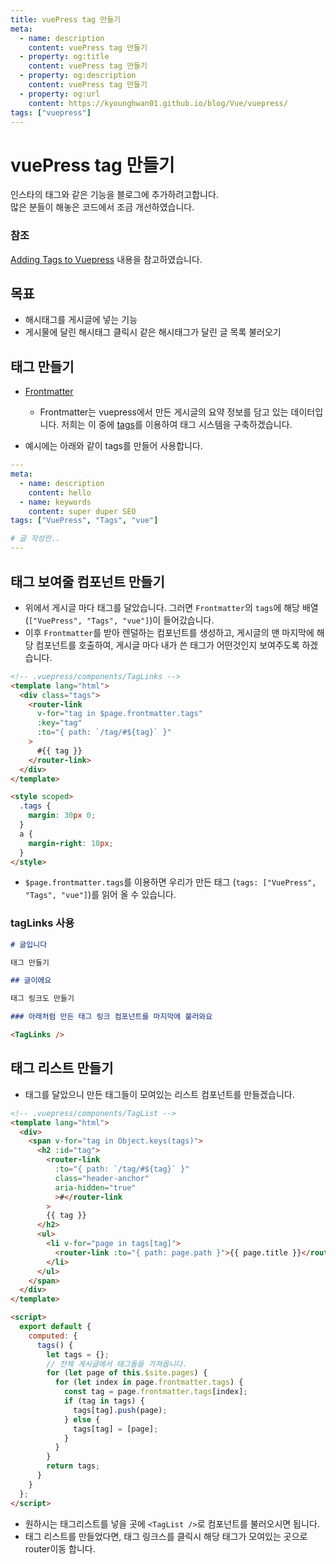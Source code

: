 ```yaml
---
title: vuePress tag 만들기
meta:
  - name: description
    content: vuePress tag 만들기
  - property: og:title
    content: vuePress tag 만들기
  - property: og:description
    content: vuePress tag 만들기
  - property: og:url
    content: https://kyounghwan01.github.io/blog/Vue/vuepress/
tags: ["vuepress"]
---
```


# vuePress tag 만들기

인스타의 태그와 같은 기능을 블로그에 추가하려고합니다. <br>
많은 분들이 해놓은 코드에서 조금 개선하였습니다.

### 참조

[Adding Tags to Vuepress](https://code.roygreenfeld.com/cookbook/adding-tags-to-vuepress.html) 내용을 참고하였습니다.

## 목표

- 해시태그를 게시글에 넣는 기능
- 게시물에 달린 해시태그 클릭시 같은 해시태그가 달린 글 목록 불러오기

## 태그 만들기

- [Frontmatter](https://v1.vuepress.vuejs.org/guide/frontmatter.html)

  - Frontmatter는 vuepress에서 만든 게시글의 요약 정보를 담고 있는 데이터입니다. 저희는 이 중에 [tags](https://v1.vuepress.vuejs.org/guide/frontmatter.html#tags)를 이용하여 태그 시스템을 구축하겠습니다.

- 예시에는 아래와 같이 tags를 만들어 사용합니다.

```yaml
---
meta:
  - name: description
    content: hello
  - name: keywords
    content: super duper SEO
tags: ["VuePress", "Tags", "vue"]

# 글 작성란..
---

```

## 태그 보여줄 컴포넌트 만들기

- 위에서 게시글 마다 태그를 달았습니다. 그러면 `Frontmatter`의 `tags`에 해당 배열 (`["VuePress", "Tags", "vue"]`)이 들어갔습니다.
- 이후 `Frontmatter`를 받아 렌덜하는 컴포넌트를 생성하고, 게시글의 맨 마지막에 해당 컴포넌트를 호출하여, 게시글 마다 내가 쓴 태그가 어떤것인지 보여주도록 하겠습니다.

```html
<!-- .vuepress/components/TagLinks -->
<template lang="html">
  <div class="tags">
    <router-link
      v-for="tag in $page.frontmatter.tags"
      :key="tag"
      :to="{ path: `/tag/#${tag}` }"
    >
      #{{ tag }}
    </router-link>
  </div>
</template>

<style scoped>
  .tags {
    margin: 30px 0;
  }
  a {
    margin-right: 10px;
  }
</style>
```

- `$page.frontmatter.tags`를 이용하면 우리가 만든 태그 (`tags: ["VuePress", "Tags", "vue"]`)를 읽어 올 수 있습니다.

### tagLinks 사용

```md
# 글입니다

태그 만들기

## 글이에요

태그 링크도 만들기

### 아래처럼 만든 태그 링크 컴포넌트를 마지막에 불러와요

<TagLinks />
```

## 태그 리스트 만들기

- 태그를 달았으니 만든 태그들이 모여있는 리스트 컴포넌트를 만들겠습니다.

```html
<!-- .vuepress/components/TagList -->
<template lang="html">
  <div>
    <span v-for="tag in Object.keys(tags)">
      <h2 :id="tag">
        <router-link
          :to="{ path: `/tag/#${tag}` }"
          class="header-anchor"
          aria-hidden="true"
          >#</router-link
        >
        {{ tag }}
      </h2>
      <ul>
        <li v-for="page in tags[tag]">
          <router-link :to="{ path: page.path }">{{ page.title }}</router-link>
        </li>
      </ul>
    </span>
  </div>
</template>

<script>
  export default {
    computed: {
      tags() {
        let tags = {};
        // 전체 게시글에서 태그들을 가져옵니다.
        for (let page of this.$site.pages) {
          for (let index in page.frontmatter.tags) {
            const tag = page.frontmatter.tags[index];
            if (tag in tags) {
              tags[tag].push(page);
            } else {
              tags[tag] = [page];
            }
          }
        }
        return tags;
      }
    }
  };
</script>
```

- 원하시는 태그리스트를 넣을 곳에 `<TagList />`로 컴포넌트를 불러오시면 됩니다.
- 태그 리스트를 만들었다면, 태그 링크스를 클릭시 해당 태그가 모여있는 곳으로 router이동 합니다.

<TagLinks />

<Disqus />
